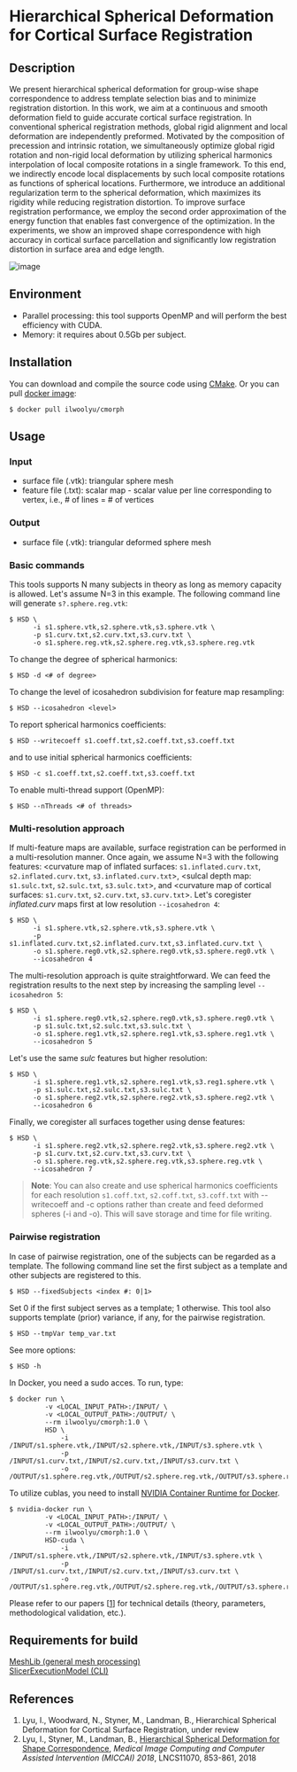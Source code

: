 # Hierarchical Spherical Deformation for Cortical Surface Registration

## Description
We present hierarchical spherical deformation for group-wise shape correspondence to address template selection bias and to minimize registration distortion. In this work, we aim at a continuous and smooth deformation field to guide accurate cortical surface registration. In conventional spherical registration methods, global rigid alignment and local deformation are independently preformed. Motivated by the composition of precession and intrinsic rotation, we simultaneously optimize global rigid rotation and non-rigid local deformation by utilizing spherical harmonics interpolation of local composite rotations in a single framework. To this end, we indirectly encode local displacements by such local composite rotations as functions of spherical locations. Furthermore, we introduce an additional regularization term to the spherical deformation, which maximizes its rigidity while reducing registration distortion. To improve surface registration performance, we employ the second order approximation of the energy function that enables fast convergence of the optimization. In the experiments, we show an improved shape correspondence with high accuracy in cortical surface parcellation and significantly low registration distortion in surface area and edge length.

![image](https://user-images.githubusercontent.com/9325798/47693571-2e357e80-dbc8-11e8-8ac0-395dfd2b959e.png)

## Environment
* Parallel processing: this tool supports OpenMP and will perform the best efficiency with CUDA.
* Memory: it requires about 0.5Gb per subject.
## Installation
You can download and compile the source code using <a href="https://cmake.org/">CMake</a>. Or you can pull <a href="https://hub.docker.com/r/ilwoolyu/cmorph/">docker image</a>:
```
$ docker pull ilwoolyu/cmorph
```
## Usage
### Input
* surface file (.vtk): triangular sphere mesh
* feature file (.txt): scalar map - scalar value per line corresponding to vertex, i.e., # of lines = # of vertices

### Output
* surface file (.vtk): triangular deformed sphere mesh

### Basic commands
This tools supports N many subjects in theory as long as memory capacity is allowed. Let's assume N=3 in this example.
The following command line will generate `s?.sphere.reg.vtk`:
```
$ HSD \
      -i s1.sphere.vtk,s2.sphere.vtk,s3.sphere.vtk \
      -p s1.curv.txt,s2.curv.txt,s3.curv.txt \
      -o s1.sphere.reg.vtk,s2.sphere.reg.vtk,s3.sphere.reg.vtk
```
To change the degree of spherical harmonics:
```
$ HSD -d <# of degree>
```
To change the level of icosahedron subdivision for feature map resampling:
```
$ HSD --icosahedron <level>
```
To report spherical harmonics coefficients:
```
$ HSD --writecoeff s1.coeff.txt,s2.coeff.txt,s3.coeff.txt
```
and to use initial spherical harmonics coefficients:
```
$ HSD -c s1.coeff.txt,s2.coeff.txt,s3.coeff.txt
```
To enable multi-thread support (OpenMP):
```
$ HSD --nThreads <# of threads>
```
### Multi-resolution approach
If multi-feature maps are available, surface registration can be performed in a multi-resolution manner. Once again, we assume N=3 with the following features: <curvature map of inflated surfaces: `s1.inflated.curv.txt`, `s2.inflated.curv.txt`, `s3.inflated.curv.txt`>, <sulcal depth map: `s1.sulc.txt`, `s2.sulc.txt`, `s3.sulc.txt`>, and <curvature map of cortical surfaces: `s1.curv.txt`, `s2.curv.txt`, `s3.curv.txt`>. Let's coregister *inflated.curv* maps first at low resolution `--icosahedron 4`:
```
$ HSD \
      -i s1.sphere.vtk,s2.sphere.vtk,s3.sphere.vtk \
      -p s1.inflated.curv.txt,s2.inflated.curv.txt,s3.inflated.curv.txt \
      -o s1.sphere.reg0.vtk,s2.sphere.reg0.vtk,s3.sphere.reg0.vtk \
      --icosahedron 4
```
The multi-resolution approach is quite straightforward. We can feed the registration results to the next step by increasing the sampling level `--icosahedron 5`:
```
$ HSD \
      -i s1.sphere.reg0.vtk,s2.sphere.reg0.vtk,s3.sphere.reg0.vtk \
      -p s1.sulc.txt,s2.sulc.txt,s3.sulc.txt \
      -o s1.sphere.reg1.vtk,s2.sphere.reg1.vtk,s3.sphere.reg1.vtk \
      --icosahedron 5
```
Let's use the same *sulc* features but higher resolution:
```
$ HSD \
      -i s1.sphere.reg1.vtk,s2.sphere.reg1.vtk,s3.reg1.sphere.vtk \
      -p s1.sulc.txt,s2.sulc.txt,s3.sulc.txt \
      -o s1.sphere.reg2.vtk,s2.sphere.reg2.vtk,s3.sphere.reg2.vtk \
      --icosahedron 6
```
Finally, we coregister all surfaces together using dense features:
```
$ HSD \
      -i s1.sphere.reg2.vtk,s2.sphere.reg2.vtk,s3.sphere.reg2.vtk \
      -p s1.curv.txt,s2.curv.txt,s3.curv.txt \
      -o s1.sphere.reg.vtk,s2.sphere.reg.vtk,s3.sphere.reg.vtk \
      --icosahedron 7
```
>**Note**: You can also create and use spherical harmonics coefficients for each resolution `s1.coff.txt`, `s2.coff.txt`, `s3.coff.txt` with --writecoeff and -c options rather than create and feed deformed spheres (-i and -o). This will save storage and time for file writing.

### Pairwise registration
In case of pairwise registration, one of the subjects can be regarded as a template. 
The following command line set the first subject as a template and other subjects are registered to this.
```
$ HSD --fixedSubjects <index #: 0|1>
```
Set 0 if the first subject serves as a template; 1 otherwise.
This tool also supports template (prior) variance, if any, for the pairwise registration.
```
$ HSD --tmpVar temp_var.txt
```
See more options:
```
$ HSD -h
```
In Docker, you need a sudo acces. To run, type:
```
$ docker run \
         -v <LOCAL_INPUT_PATH>:/INPUT/ \
         -v <LOCAL_OUTPUT_PATH>:/OUTPUT/ \
         --rm ilwoolyu/cmorph:1.0 \
         HSD \
             -i /INPUT/s1.sphere.vtk,/INPUT/s2.sphere.vtk,/INPUT/s3.sphere.vtk \
             -p /INPUT/s1.curv.txt,/INPUT/s2.curv.txt,/INPUT/s3.curv.txt \
             -o /OUTPUT/s1.sphere.reg.vtk,/OUTPUT/s2.sphere.reg.vtk,/OUTPUT/s3.sphere.reg.vtk
```
To utilize cublas, you need to install <a href="https://github.com/NVIDIA/nvidia-docker">NVIDIA Container Runtime for Docker</a>.
```
$ nvidia-docker run \
         -v <LOCAL_INPUT_PATH>:/INPUT/ \
         -v <LOCAL_OUTPUT_PATH>:/OUTPUT/ \
         --rm ilwoolyu/cmorph:1.0 \
         HSD-cuda \
             -i /INPUT/s1.sphere.vtk,/INPUT/s2.sphere.vtk,/INPUT/s3.sphere.vtk \
             -p /INPUT/s1.curv.txt,/INPUT/s2.curv.txt,/INPUT/s3.curv.txt \
             -o /OUTPUT/s1.sphere.reg.vtk,/OUTPUT/s2.sphere.reg.vtk,/OUTPUT/s3.sphere.reg.vtk
```
Please refer to our papers [[1](#ref1)] for technical details (theory, parameters, methodological validation, etc.).

## Requirements for build
<a href="https://github.com/ilwoolyu/MeshLib">MeshLib (general mesh processing)</a><br />
<a href="https://github.com/Slicer/SlicerExecutionModel">SlicerExecutionModel (CLI)</a>

## References
<ol>
<li><a id="ref1"></a>Lyu, I., Woodward, N., Styner, M., Landman, B., Hierarchical Spherical Deformation for Cortical Surface Registration, under review</li>
<li><a id="ref1"></a>Lyu, I., Styner, M., Landman, B., <a href="https://doi.org/10.1007/978-3-030-00928-1_96">Hierarchical Spherical Deformation for Shape Correspondence</a>, <i>Medical Image Computing and Computer Assisted Intervention (MICCAI) 2018</i>, LNCS11070, 853-861, 2018</li>

